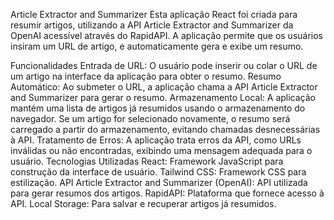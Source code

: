 Article Extractor and Summarizer
Esta aplicação React foi criada para resumir artigos, utilizando a API Article Extractor and Summarizer da OpenAI acessível através do RapidAPI. A aplicação permite que os usuários insiram um URL de artigo, e automaticamente gera e exibe um resumo.

Funcionalidades
Entrada de URL: O usuário pode inserir ou colar o URL de um artigo na interface da aplicação para obter o resumo.
Resumo Automático: Ao submeter o URL, a aplicação chama a API Article Extractor and Summarizer para gerar o resumo.
Armazenamento Local: A aplicação mantém uma lista de artigos já resumidos usando o armazenamento do navegador. Se um artigo for selecionado novamente, o resumo será carregado a partir do armazenamento, evitando chamadas desnecessárias à API.
Tratamento de Erros: A aplicação trata erros da API, como URLs inválidas ou não encontradas, exibindo uma mensagem adequada para o usuário.
Tecnologias Utilizadas
React: Framework JavaScript para construção da interface de usuário.
Tailwind CSS: Framework CSS para estilização.
API Article Extractor and Summarizer (OpenAI): API utilizada para gerar resumos dos artigos.
RapidAPI: Plataforma que fornece acesso à API.
Local Storage: Para salvar e recuperar artigos já resumidos.
